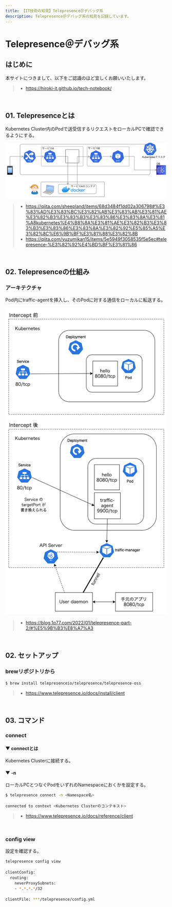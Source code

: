 ```yaml
---
title: 【IT技術の知見】Telepresence＠デバッグ系
description: Telepresence＠デバッグ系の知見を記録しています。
---
```


# Telepresence＠デバッグ系

## はじめに

本サイトにつきまして、以下をご認識のほど宜しくお願いいたします。

> - https://hiroki-it.github.io/tech-notebook/

<br>

## 01. Telepresenceとは

Kubernetes Cluster内のPodで送受信するリクエストをローカルPCで確認できるようにする。

![telescope_usecase.png](https://raw.githubusercontent.com/hiroki-it/tech-notebook-images/master/images/telescope_usecase.png)

> - https://qiita.com/sheepland/items/68d3484f1dd02a306798#%E3%83%AD%E3%83%BC%E3%82%AB%E3%83%AB%E3%81%AE%E3%82%B3%E3%83%B3%E3%83%86%E3%83%8A%E3%81%A8kubernetes%E4%B8%8A%E3%81%AE%E3%82%B3%E3%83%B3%E3%83%86%E3%83%8A%E3%82%92%E5%85%A5%E3%82%8C%E6%9B%BF%E3%81%88%E3%82%8B
> - https://qiita.com/yuzumikan15/items/5e5949f3058535f5e5ec#telepresence-%E3%82%92%E4%BD%BF%E3%81%86

<br>

## 02. Telepresenceの仕組み

### アーキテクチャ

Pod内にtraffic-agentを挿入し、そのPodに対する通信をローカルに転送する。

![telepresence_architecture](https://raw.githubusercontent.com/hiroki-it/tech-notebook-images/master/images/telepresence_architecture.png)

> - https://blog.1q77.com/2022/01/telepresence-part-2/#%E5%9B%B3%E8%A7%A3

<br>

## 02. セットアップ

### brewリポジトリから

```bash
$ brew install telepresenceio/telepresence/telepresence-oss
```

> - https://www.telepresence.io/docs/install/client

<br>

## 03. コマンド

### connect

#### ▼ connectとは

Kubernetes Clusterに接続する。

#### ▼ -n

ローカルPCとつなぐPodをいずれのNamespaceにおくかを設定する。

```bash
$ telepresence connect -n <Namespace名>

connected to context <Kubernetes Clusterのコンテキスト>
```

> - https://www.telepresence.io/docs/reference/client

<br>

### config view

設定を確認する。

```bash
telepresence config view

clientConfig:
  routing:
    neverProxySubnets:
    - *.*.*.*/32

clientFile: ***/telepresence/config.yml
```

<br>
